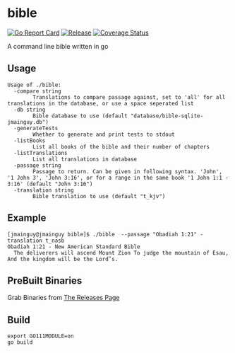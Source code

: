 # bible
[![Go Report Card](https://goreportcard.com/badge/github.com/Jmainguy/bible)](https://goreportcard.com/badge/github.com/Jmainguy/bible)
[![Release](https://img.shields.io/github/release/Jmainguy/bible.svg?style=flat-square)](https://github.com/Jmainguy/bible/releases/latest)
[![Coverage Status](https://coveralls.io/repos/github/Jmainguy/bible/badge.svg?branch=main)](https://coveralls.io/github/Jmainguy/bible?branch=main)

A command line bible written in go

## Usage
```/bin/bash
Usage of ./bible:
  -compare string
    	Translations to compare passage against, set to 'all' for all translations in the database, or use a space seperated list
  -db string
    	Bible database to use (default "database/bible-sqlite-jmainguy.db")
  -generateTests
    	Whether to generate and print tests to stdout
  -listBooks
    	List all books of the bible and their number of chapters
  -listTranslations
    	List all translations in database
  -passage string
    	Passage to return. Can be given in following syntax. 'John', '1 John 3', 'John 3:16', or for a range in the same book '1 John 1:1 - 3:16' (default "John 3:16")
  -translation string
    	Bible translation to use (default "t_kjv")
```

## Example
```/bin/bash
[jmainguy@jmainguy bible]$ ./bible  --passage "Obadiah 1:21" -translation t_nasb
Obadiah 1:21 - New American Standard Bible
  The deliverers will ascend Mount Zion To judge the mountain of Esau, And the kingdom will be the Lord’s.

```

## PreBuilt Binaries
Grab Binaries from [The Releases Page](https://github.com/Jmainguy/bible/releases)

## Build
```/bin/bash
export GO111MODULE=on
go build
```

